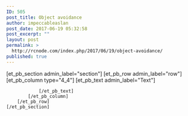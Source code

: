 ```yaml
---
ID: 505
post_title: Object avoidance
author: impeccableaslan
post_date: 2017-06-19 05:32:58
post_excerpt: ""
layout: post
permalink: >
  http://rcnode.com/index.php/2017/06/19/object-avoidance/
published: true
---
```

[et_pb_section admin_label="section"]
		[et_pb_row admin_label="row"]
			[et_pb_column type="4_4"]
				[et_pb_text admin_label="Text"]
					
				[/et_pb_text]
			[/et_pb_column]
		[/et_pb_row]
	[/et_pb_section]